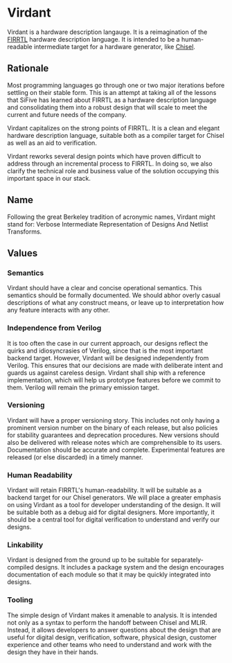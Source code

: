 # Virdant

Virdant is a hardware description langauge.
It is a reimagination of the [FIRRTL](https://github.com/chipsalliance/firrtl-spec) hardware description language.
It is intended to be a human-readable intermediate target for a hardware generator, like [Chisel](https://github.com/chipsalliance/chisel).

## Rationale

Most programming languages go through one or two major iterations before settling on their stable form.
This is an attempt at taking all of the lessons that SiFive has learned about FIRRTL as a hardware description language and consolidating them into a robust design that will scale to meet the current and future needs of the company.

Virdant capitalizes on the strong points of FIRRTL.
It is a clean and elegant hardware description language, suitable both as a compiler target for Chisel as well as an aid to verification.

Virdant reworks several design points which have proven difficult to address through an incremental process to FIRRTL.
In doing so, we also clarify the technical role and business value of the solution occupying this important space in our stack.

## Name
Following the great Berkeley tradition of acronymic names, Virdant might stand for: Verbose Intermediate Representation of Designs And Netlist Transforms.

## Values
### Semantics
Virdant should have a clear and concise operational semantics.
This semantics should be formally documented.
We should abhor overly casual descriptions of what any construct means, or leave up to interpretation how any feature interacts with any other.

### Independence from Verilog
It is too often the case in our current approach, our designs reflect the quirks and idiosyncrasies of Verilog, since that is the most important backend target.
However, Virdant will be designed independently from Verilog.
This ensures that our decisions are made with deliberate intent and guards us against careless design.
Virdant shall ship with a reference implementation, which will help us prototype features before we commit to them.
Verilog will remain the primary emission target.

### Versioning
Virdant will have a proper versioning story. This includes not only having a prominent version number on the binary of each release, but also policies for stability guarantees and deprecation procedures. New versions should also be delivered with release notes which are comprehensible to its users. Documentation should be accurate and complete. Experimental features are released (or else discarded) in a timely manner.

### Human Readability
Virdant will retain FIRRTL's human-readability.
It will be suitable as a backend target for our Chisel generators.
We will place a greater emphasis on using Virdant as a tool for developer understanding of the design.
It will be suitable both as a debug aid for digital designers.
More importantly, it should be a central tool for digital verification to understand and verify our designs.

### Linkability
Virdant is designed from the ground up to be suitable for separately-compiled designs.
It includes a package system and the design encourages documentation of each module so that it may be quickly integrated into designs.

### Tooling
The simple design of Virdant makes it amenable to analysis.
It is intended not only as a syntax to perform the handoff between Chisel and MLIR.
Instead, it allows developers to answer questions about the design that are useful for digital design, verification, software, physical design, customer experience and other teams who need to understand and work with the design they have in their hands.
